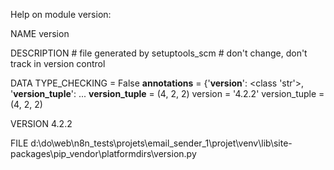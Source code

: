 Help on module version:

NAME
    version

DESCRIPTION
    # file generated by setuptools_scm
    # don't change, don't track in version control

DATA
    TYPE_CHECKING = False
    __annotations__ = {'__version__': <class 'str'>, '__version_tuple__': ...
    __version_tuple__ = (4, 2, 2)
    version = '4.2.2'
    version_tuple = (4, 2, 2)

VERSION
    4.2.2

FILE
    d:\do\web\n8n_tests\projets\email_sender_1\projet\venv\lib\site-packages\pip\_vendor\platformdirs\version.py



